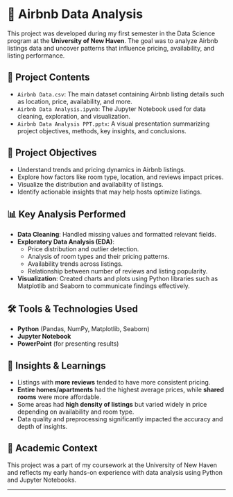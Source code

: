 # 🏡 Airbnb Data Analysis

This project was developed during my first semester in the Data Science program at the **University of New Haven**. The goal was to analyze Airbnb listings data and uncover patterns that influence pricing, availability, and listing performance.

## 📁 Project Contents

- `Airbnb Data.csv`: The main dataset containing Airbnb listing details such as location, price, availability, and more.
- `Airbnb Data Analysis.ipynb`: The Jupyter Notebook used for data cleaning, exploration, and visualization.
- `Airbnb Data Analysis PPT.pptx`: A visual presentation summarizing project objectives, methods, key insights, and conclusions.

## 🎯 Project Objectives

- Understand trends and pricing dynamics in Airbnb listings.
- Explore how factors like room type, location, and reviews impact prices.
- Visualize the distribution and availability of listings.
- Identify actionable insights that may help hosts optimize listings.

## 📊 Key Analysis Performed

- **Data Cleaning**: Handled missing values and formatted relevant fields.
- **Exploratory Data Analysis (EDA)**:
  - Price distribution and outlier detection.
  - Analysis of room types and their pricing patterns.
  - Availability trends across listings.
  - Relationship between number of reviews and listing popularity.
- **Visualization**: Created charts and plots using Python libraries such as Matplotlib and Seaborn to communicate findings effectively.

## 🛠️ Tools & Technologies Used

- **Python** (Pandas, NumPy, Matplotlib, Seaborn)
- **Jupyter Notebook**
- **PowerPoint** (for presenting results)

## 📌 Insights & Learnings

- Listings with **more reviews** tended to have more consistent pricing.
- **Entire homes/apartments** had the highest average prices, while **shared rooms** were more affordable.
- Some areas had **high density of listings** but varied widely in price depending on availability and room type.
- Data quality and preprocessing significantly impacted the accuracy and depth of insights.

## 🧠 Academic Context

This project was a part of my coursework at the University of New Haven and reflects my early hands-on experience with data analysis using Python and Jupyter Notebooks.

---
